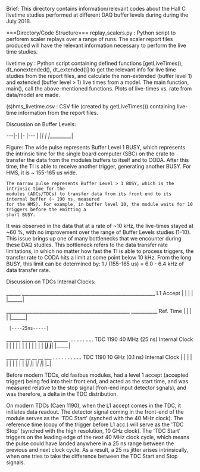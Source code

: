 Brief: This directory contains information/relevant codes about the Hall C 
livetime studies performed at different DAQ buffer levels during during the
July 2018.

===Directory/Code Structure===
replay_scalers.py   : Python script to perforem scaler replays over a range of runs.
		      The scaler report files produced will have the relevant information
 		      necessary to perform the live time studies.


livetime.py         : Python script containing defined functions [getLiveTimes(), dt_nonextended(), dt_extended()] 
		      to get the relevant info for live time studies from the report files, and calculate the 
		      non-extended (buffer level 1) and extended (buffer level > 1) live times from a model.
		      The main function, main(), call the above-mentioned functions. Plots of live-times vs. rate
		      from data/model are made.

(s)hms_livetime.csv : CSV file (created by getLiveTimes()) containing live-time information from the report files. 
		   

Discussion on Buffer Levels:

---|-| |-     |---
   | |_|      |
   |__________|        

Figure: The wide pulse represents Buffer Level 1 BUSY, which represents the intrinsic time
	for the single board computer (SBC) on the crate to transfer the data from the modules
	buffers to itself and to CODA. After this time, the TI is able to receive another trigger,
	generating another BUSY. For HMS, it is ~ 155-165 us wide.  

	The narrow pulse represents Buffer Level > 1 BUSY, which is the intrinsic time for the
	modules (ADCs/TDCs) to transfer data from its front end to its internal buffer (~ 190 ns, measured
	for the HMS). For example, in buffer level 10, the module waits for 10 triggers before the emitting a
	short BUSY.   

It was observed in the data that at a rate of ~10 kHz, the live-times stayed at ~60 %, with no improvement over the
range of Buffer Levels studies (1-10). This issue brings up one of many bottlenecks that we encounter during these DAQ studies.
This bottleneck refers to the data transfer rate limitations, in which no matter how fast the TI is able to process triggers,
the transfer rate to CODA hits a limit at some point below 10 kHz. From the long BUSY, this limit can be determined by: 
1 / (155-165 us) = 6.0 - 6.4 kHz of data transfer rate.  


Discussion on TDCs Internal Clocks:

______        ________________________________________________________ L1 Accept
      |      |
      |      |
      |______|

____________________________________________________	    ___________ Ref. Time
						    |      |
						    |      |
						    |______|

     |----25ns-----|
______	     ______	  ______       ______     ....   .....      .....       TDC 1190 40 MHz (25 ns) Internal Clock				   
      |     |      |     |      |     |
      |     |      |     |      |     |
      |_____|	   |_____|	|_____|				    

_____   __   __   __   __   ___  . . . . . . .           .....                  TDC 1190 10 GHz (0.1 ns) Internal Clock
     | |  | |  | |  | |  | |
     |_|  |_|  |_|  |_|  |_|
    

Before modern TDCs, old fastbus modules, had a level 1 accept (accepted trigger) being fed into their front end, and acted as the
start time, and was measured relative to the stop signal (fron-end input detector sgnals), and was therefore, a delta in the TDC distribution. 

On modern TDCs (Caen 1190), when the L1 accept comes in the TDC, it initiates data readout. The detector signal coming in the front-end of the
module serves as the 'TDC Start' (synched with the 40 MHz clock). The reference time (copy of the trigger before L1 acc.) will serve as the 'TDC Stop' (synched
with the high resolution, 10 GHz clock). The 'TDC Start' triggers on the leading edge of the next 40 MHz clock cycle, which means the pulse
could have landed anywhere in a 25 ns range between the previous and next clock cycle. As a result, a 25 ns jitter arises intrinsically, 
when one tries to take the difference between the TDC Start and Stop signals. 